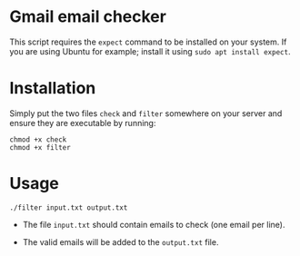# Gmail email checker

This script requires the `expect` command to be installed on your system. If you are using Ubuntu for example; install it using `sudo apt install expect`.

# Installation

Simply put the two files `check` and `filter` somewhere on your server and ensure they are executable by running:

```
chmod +x check
chmod +x filter
```

# Usage

`./filter input.txt output.txt`

- The file `input.txt` should contain emails to check (one email per line).

- The valid emails will be added to the `output.txt` file.


